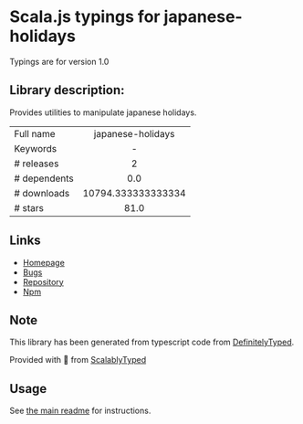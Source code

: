 
# Scala.js typings for japanese-holidays

Typings are for version 1.0

## Library description:
Provides utilities to manipulate japanese holidays.

|                    |                 |
| ------------------ | :-------------: |
| Full name          | japanese-holidays |
| Keywords           | - |
| # releases         | 2 |
| # dependents       | 0.0 |
| # downloads        | 10794.333333333334 |
| # stars            | 81.0 |

## Links
- [Homepage](https://github.com/osamutake/japanese-holidays-js)
- [Bugs](https://github.com/osamutake/japanese-holidays-js/issues)
- [Repository](https://github.com/osamutake/japanese-holidays-js)
- [Npm](https://www.npmjs.com/package/japanese-holidays)
    


## Note
This library has been generated from typescript code from [DefinitelyTyped](https://definitelytyped.org).

Provided with :purple_heart: from [ScalablyTyped](https://github.com/oyvindberg/ScalablyTyped)

## Usage
See [the main readme](../../readme.md) for instructions.


